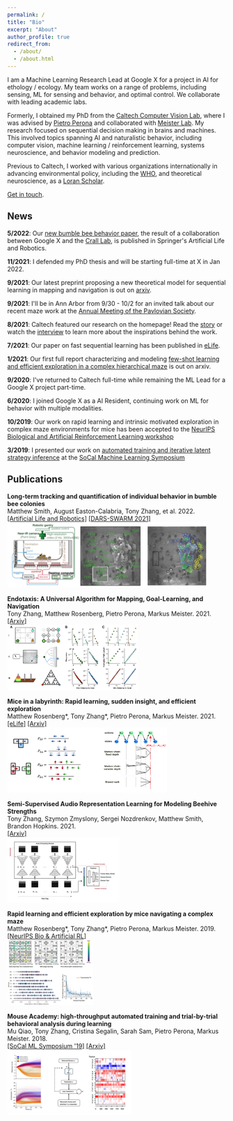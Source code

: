 ```yaml
---
permalink: /
title: "Bio"
excerpt: "About"
author_profile: true
redirect_from: 
  - /about/
  - /about.html
---
```


I am a Machine Learning Research Lead at Google X for a project in AI for ethology / ecology. My team works on a range of problems, including sensing, ML for sensing and behavior, and optimal control. We collaborate with leading academic labs.

Formerly, I obtained my PhD from the [Caltech Computer Vision Lab](http://www.vision.caltech.edu), where I was advised by [Pietro Perona](https://en.wikipedia.org/wiki/Pietro_Perona) and collaborated with [Meister Lab](https://meisterlab.caltech.edu). My research focused on sequential decision making in brains and machines. This involved topics spanning AI and naturalistic behavior, including computer vision, machine learning / reinforcement learning, systems neuroscience, and behavior modeling and prediction.

Previous to Caltech, I worked with various organizations internationally in advancing environmental policy, including the [WHO](https://www.who.int), and theoretical neuroscience, as a [Loran Scholar](https://loranscholar.ca).

[Get in touch](mailto:tonyzhang25@hotmail.com).


## News

**5/2022**:  Our [new bumble bee behavior paper](https://link.springer.com/article/10.1007/s10015-022-00762-x), the result of a collaboration between Google X and the [Crall Lab](https://www.crall-lab.com/), is published in Springer's Artificial Life and Robotics.

**11/2021**:  I defended my PhD thesis and will be starting full-time at X in Jan 2022.

**9/2021**:  Our latest preprint proposing a new theoretical model for sequential learning in mapping and navigation is out on [arxiv](https://www.biorxiv.org/content/10.1101/2021.09.24.461751v1).

**9/2021**:  I'll be in Ann Arbor from 9/30 - 10/2 for an invited talk about our recent maze work at the [Annual Meeting of the Pavlovian Society](https://pavlovian2021.org).

**8/2021**:  Caltech featured our research on the homepage! Read the [story](https://www.caltech.edu/about/news/mice-can-learn-much-faster-than-previously-thought) or watch the [interview](https://www.youtube.com/watch?v=RqoCTb2_6oM) to learn more about the inspirations behind the work.

**7/2021**:  Our paper on fast sequential learning has been published in [eLife](https://elifesciences.org/articles/66175).

**1/2021**:  Our first full report characterizing and modeling [few-shot learning and efficient exploration in a complex hierarchical maze](https://www.biorxiv.org/content/10.1101/2021.01.14.426746v1) is out on arxiv.

**9/2020**: I've returned to Caltech full-time while remaining the ML Lead for a Google X project part-time.

**6/2020**: I joined Google X as a AI Resident, continuing work on ML for behavior with multiple modalities.

**10/2019**: Our work on rapid learning and intrinsic motivated exploration in complex maze environments for mice has been accepted to the [NeurIPS Biological and Artificial Reinforcement Learning workshop](https://sites.google.com/view/biologicalandartificialrl)

**3/2019**: I presented our work on [automated training and iterative latent strategy inference](https://www.biorxiv.org/content/10.1101/467878v1) at the [SoCal Machine Learning Symposium](https://sites.google.com/view/socalml2019)


## Publications

**Long-term tracking and quantification of individual behavior in bumble bee colonies**  
Matthew Smith, August Easton-Calabria, Tony Zhang, et al. 2022.  
[[Artificial Life and Robotics]](https://link.springer.com/article/10.1007/s10015-022-00762-x) [[DARS-SWARM 2021]](https://www.swarm-systems.com/dars-swarm2021)
<img src="/images/bumblebee.png"  width="459"  height="150">

**Endotaxis: A Universal Algorithm for Mapping, Goal-Learning, and Navigation**  
Tony Zhang, Matthew Rosenberg, Pietro Perona, Markus Meister. 2021.  
[[Arxiv]](https://www.biorxiv.org/content/10.1101/2021.09.24.461751v1)  
<img src="/images/endotaxis.png"  width="300"  height="150">

**Mice in a labyrinth: Rapid learning, sudden insight, and efficient exploration**  
Matthew  Rosenberg\*, Tony Zhang\*, Pietro Perona, Markus Meister. 2021.  
[[eLife]](https://elifesciences.org/articles/66175) [[Arxiv]](https://www.biorxiv.org/content/10.1101/2021.01.14.426746v1)  
<img src="/images/maze_models.png"  width="367"  height="150">

**Semi-Supervised Audio Representation Learning for Modeling Beehive Strengths**  
Tony Zhang, Szymon Zmyslony, Sergei Nozdrenkov, Matthew Smith, Brandon Hopkins. 2021.  
[[Arxiv]](https://arxiv.org/abs/2105.10536)  
<img src="/images/bee.png"  width="258"  height="150">

**Rapid learning and efficient exploration by mice navigating a complex maze**  
Matthew  Rosenberg\*, Tony Zhang\*, Pietro Perona, Markus Meister. 2019.  
[[NeurIPS Bio & Artificial RL]](https://sites.google.com/view/biologicalandartificialrl/home?authuser=0)  
<img src="/images/neurips.png"  width="197"  height="150">

**Mouse Academy: high-throughput automated training and trial-by-trial behavioral analysis during learning**  
Mu Qiao, Tony Zhang, Cristina Segalin, Sarah Sam, Pietro Perona, Markus Meister. 2018.  
[[SoCal ML Symposium '19]](https://sites.google.com/view/socalml2019)  [[Arxiv]](https://www.biorxiv.org/content/10.1101/467878v1)  
<img src="/images/mouse_academy.png"  width="286"  height="150">
